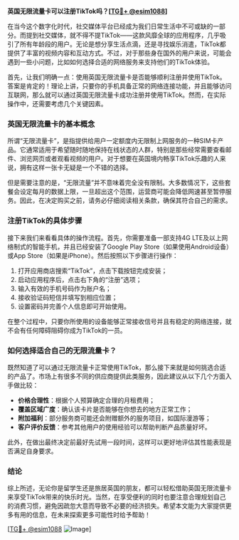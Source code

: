 **英国无限流量卡可以注册TikTok吗？[[TG💪+ @esim1088](https://t.me/s/esim1088)]**

在当今这个数字化时代，社交媒体平台已经成为我们日常生活中不可或缺的一部分。而提到社交媒体，就不得不提TikTok——这款风靡全球的应用程序，几乎吸引了所有年龄段的用户。无论是想分享生活点滴，还是寻找娱乐消遣，TikTok都提供了丰富的视频内容和互动方式。不过，对于那些身在国外的用户来说，可能会遇到一些小问题，比如如何选择合适的网络服务来支持他们的TikTok体验。

首先，让我们明确一点：使用英国无限流量卡是否能够顺利注册并使用TikTok。答案是肯定的！理论上讲，只要你的手机具备正常的网络连接功能，并且能够访问互联网，那么就可以通过英国无限流量卡成功注册并使用TikTok。然而，在实际操作中，还需要考虑几个关键因素。

### 英国无限流量卡的基本概念

所谓“无限流量卡”，是指提供给用户一定额度内无限制上网服务的一种SIM卡产品。它通常适用于希望随时随地保持在线状态的人群，特别是那些经常需要查看邮件、浏览网页或者观看视频的用户。对于想要在英国境内畅享TikTok乐趣的人来说，拥有这样一张卡无疑是一个不错的选择。

但是需要注意的是，“无限流量”并不意味着完全没有限制。大多数情况下，这些套餐会设定每月的数据上限，一旦超出这个范围，运营商可能会降低网速甚至暂停服务。因此，在决定购买之前，请务必仔细阅读相关条款，确保其符合自己的需求。

### 注册TikTok的具体步骤

接下来我们来看看具体的操作流程。首先，你需要准备一部支持4G LTE及以上网络制式的智能手机，并且已经安装了Google Play Store（如果使用Android设备）或App Store（如果是iPhone）。然后按照以下步骤进行操作：

1. 打开应用商店搜索“TikTok”，点击下载按钮完成安装；
2. 启动应用程序后，点击右下角的“注册”选项；
3. 输入有效的手机号码作为账户名；
4. 接收验证码短信并填写到相应位置；
5. 设置密码并完善个人信息即可开始使用。

在整个过程中，只要你所使用的设备能够正常接收信号并且有稳定的网络连接，就不会有任何障碍阻碍你成为TikTok的一员。

### 如何选择适合自己的无限流量卡？

既然知道了可以通过无限流量卡正常使用TikTok，那么接下来就是如何挑选合适的产品了。市场上有很多不同的供应商提供此类服务，因此建议从以下几个方面入手做比较：

- **价格合理性**：根据个人预算确定合理的月租费用；
- **覆盖区域广度**：确认该卡片是否能够在你想去的地方正常工作；
- **附加福利**：部分服务商可能还会附赠额外的服务项目，如国际漫游等；
- **客户评价反馈**：参考其他用户的使用经验可以帮助判断产品质量好坏。

此外，在做出最终决定前最好先试用一段时间，这样可以更好地评估其性能表现是否满足自身要求。

### 结论

综上所述，无论你是留学生还是旅居英国的朋友，都可以轻松借助英国无限流量卡来享受TikTok带来的快乐时光。当然，在享受便利的同时也要注意合理规划自己的消费习惯，避免因疏忽大意而导致不必要的经济损失。希望本文能为大家提供更多有用的信息，在未来探索更多可能性时给予帮助！

[[TG💪+ @esim1088](https://t.me/s/esim1088) ![Image](https://i.postimg.cc/4NQfJmqS/Snipaste-2025-05-13-00-14-12.png)]